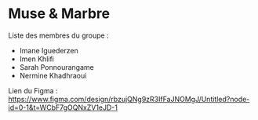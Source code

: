 # Muse & Marbre

Liste des membres du groupe : 
- Imane Iguederzen
- Imen Khlifi
- Sarah Ponnourangame
- Nermine Khadhraoui


Lien du Figma :
https://www.figma.com/design/rbzujQNg9zR3IfFaJNOMgJ/Untitled?node-id=0-1&t=WCbF7gOQNxZV1eJD-1
